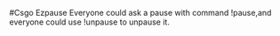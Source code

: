 #Csgo Ezpause
Everyone could ask a pause with command !pause,and everyone could use !unpause to unpause it.
